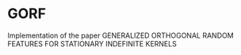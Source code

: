 # GORF
Implementation of the paper GENERALIZED ORTHOGONAL RANDOM FEATURES FOR STATIONARY INDEFINITE KERNELS
